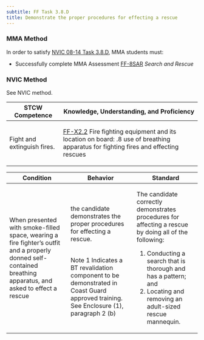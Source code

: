 ```yaml
---
subtitle: FF Task 3.8.D 
title: Demonstrate the proper procedures for effecting a rescue
---
```



### MMA Method

In order to satisfy  [NVIC 08-14  Task  3.8.D]({{site.baseurl}}/assets/images/nvic-08-14.pdf), MMA students must:

* Successfully complete MMA Assessment [FF-8SAR]({{site.baseurl}}/assessments/Common/FF-8SAR) *Search and Rescue*


### NVIC Method

<a onclick="togglevisibility('nvic_methods')" >See NVIC method.</a>

<div id='nvic_methods' class='hide'>

<table>
<thead>
<tr>
<th class='forty'> STCW Competence </th>
<th class='sixty'> Knowledge, Understanding, and Proficiency </th>
</tr>
</thead>




<tbody>
<tr><td markdown='1'>

Fight and extinguish fires.

</td><td markdown='1'>

[FF-X2.2](../../tables/612.html#FF-X2.2) Fire fighting equipment and its location on board:
.8  use of breathing apparatus for fighting fires and effecting rescues

</td></tr>


</tbody>
</table>


<table>
<thead>
<tr><th class='twenty'>  Condition </th><th class='twenty'> Behavior </th><th  class='sixty'>Standard </th></tr>
</thead>
<tbody >



<tr><td markdown='1'>

When presented with smoke-filled space, wearing a fire fighter’s outfit and a properly donned self-contained breathing apparatus, and asked to effect a rescue

</td><td markdown='1'>

the candidate demonstrates the proper procedures for effecting a rescue.

<br>

<div class="tooltip">Note 1
<span class="tooltiptext">
Indicates a BT revalidation component to be demonstrated in Coast Guard approved training. See Enclosure (1), paragraph 2 (b)
</span>
</div>


</td><td markdown='1'>

The candidate correctly demonstrates procedures for affecting a rescue by doing all of the following:
 
1.  Conducting a search that is thorough and has a pattern; and 
2.  Locating and removing an adult-sized rescue mannequin.

</td></tr>
</tbody>
</table>
</div>
